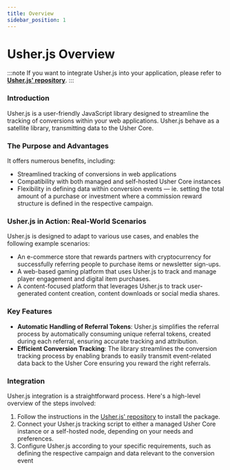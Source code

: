 ```yaml
---
title: Overview
sidebar_position: 1
---
```


# Usher.js Overview

:::note
If you want to integrate Usher.js into your application, please refer to [**Usher.js' repository**](https://github.com/usherlabs/usher.js).
:::

### Introduction

Usher.js is a user-friendly JavaScript library designed to streamline the tracking of conversions within your web applications. Usher.js behave as a satellite library, transmitting data to the Usher Core.

### The Purpose and Advantages

It offers numerous benefits, including:

- Streamlined tracking of conversions in web applications
- Compatibility with both managed and self-hosted Usher Core instances
- Flexibility in defining data within conversion events — ie. setting the total amount of a purchase or investment where a commission reward structure is defined in the respective campaign.

### Usher.js in Action: Real-World Scenarios

Usher.js is designed to adapt to various use cases, and enables the following example scenarios:

- An e-commerce store that rewards partners with cryptocurrency for successfully referring people to purchase items or newsletter sign-ups.
- A web-based gaming platform that uses Usher.js to track and manage player engagement and digital item purchases.
- A content-focused platform that leverages Usher.js to track user-generated content creation, content downloads or social media shares.

### Key Features

- **Automatic Handling of Referral Tokens**: Usher.js simplifies the referral process by automatically consuming unique referral tokens, created during each referral, ensuring accurate tracking and attribution.
- **Efficient Conversion Tracking**: The library streamlines the conversion tracking process by enabling brands to easily transmit event-related data back to the Usher Core ensuring you reward the right referrals.

### Integration

Usher.js integration is a straightforward process. Here's a high-level overview of the steps involved:

1. Follow the instructions in the [Usher.js' repository](https://github.com/usherlabs/usher.js) to install the package.
2. Connect your Usher.js tracking script to either a managed Usher Core instance or a self-hosted node, depending on your needs and preferences.
3. Configure Usher.js according to your specific requirements, such as defining the respective campaign and data relevant to the conversion event